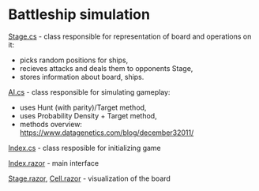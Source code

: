 # Battleship simulation

[Stage.cs](https://github.com/DDaarcon/recruitment-task/blob/master/Classes/Stage.cs) - class responsible for representation of board and operations on it:
- picks random positions for ships,
- recieves attacks and deals them to opponents Stage,
- stores information about board, ships.

[AI.cs](https://github.com/DDaarcon/recruitment-task/blob/master/Classes/AI.cs) - class responsible for simulating gameplay:
- uses Hunt (with parity)/Target method,
- uses Probability Density + Target method,
- methods overview: https://www.datagenetics.com/blog/december32011/

[Index.cs](https://github.com/DDaarcon/recruitment-task/blob/master/Pages/Index.cs) - class resposible for initializing game

[Index.razor](https://github.com/DDaarcon/recruitment-task/blob/master/Pages/Index.razor) - main interface

[Stage.razor](https://github.com/DDaarcon/recruitment-task/blob/master/Components/Stage.razor),
[Cell.razor](https://github.com/DDaarcon/recruitment-task/blob/master/Components/Cell.razor) - visualization of the board
